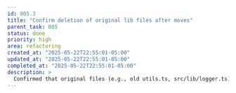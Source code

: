 ```yaml
---
id: 005.3
title: "Confirm deletion of original lib files after moves"
parent_task: 005
status: done
priority: high
area: refactoring
created_at: "2025-05-22T22:55:01-05:00"
updated_at: "2025-05-22T22:55:01-05:00"
completed_at: "2025-05-22T22:55:01-05:00"
description: >
  Confirmed that original files (e.g., old utils.ts, src/lib/logger.ts) were deleted after their contents were successfully moved to the new structure in `src/lib/utils/`.
---
```

